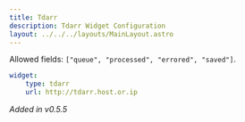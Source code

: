```yaml
---
title: Tdarr
description: Tdarr Widget Configuration
layout: ../../../layouts/MainLayout.astro
---
```


Allowed fields: `["queue", "processed", "errored", "saved"]`.

```yaml
widget:
    type: tdarr
    url: http://tdarr.host.or.ip
```

*Added in v0.5.5*
